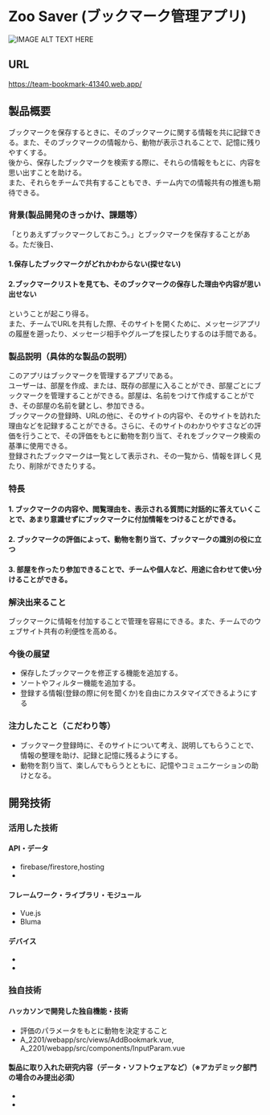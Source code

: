 # Zoo Saver (ブックマーク管理アプリ)

![IMAGE ALT TEXT HERE](https://jphacks.com/wp-content/uploads/2022/08/JPHACKS2022_ogp.jpg)

## URL
https://team-bookmark-41340.web.app/
## 製品概要
ブックマークを保存するときに、そのブックマークに関する情報を共に記録できる。また、そのブックマークの情報から、動物が表示されることで、記憶に残りやすくする。  
後から、保存したブックマークを検索する際に、それらの情報をもとに、内容を思い出すことを助ける。  
また、それらをチームで共有することもでき、チーム内での情報共有の推進も期待できる。  

### 背景(製品開発のきっかけ、課題等）
「とりあえずブックマークしておこう。」とブックマークを保存することがある。ただ後日、
#### 1.保存したブックマークがどれかわからない(探せない)
#### 2.ブックマークリストを見ても、そのブックマークの保存した理由や内容が思い出せない
ということが起こり得る。  
また、チームでURLを共有した際、そのサイトを開くために、メッセージアプリの履歴を遡ったり、メッセージ相手やグループを探したりするのは手間である。  

### 製品説明（具体的な製品の説明）
このアプリはブックマークを管理するアプリである。  
ユーザーは、部屋を作成、または、既存の部屋に入ることができ、部屋ごとにブックマークを管理することができる。部屋は、名前をつけて作成することができ、その部屋の名前を鍵とし、参加できる。  
ブックマークの登録時、URLの他に、そのサイトの内容や、そのサイトを訪れた理由などを記録することができる。さらに、そのサイトのわかりやすさなどの評価を行うことで、その評価をもとに動物を割り当て、それをブックマーク検索の基準に使用できる。  
登録されたブックマークは一覧として表示され、その一覧から、情報を詳しく見たり、削除ができたりする。
### 特長
#### 1. ブックマークの内容や、閲覧理由を、表示される質問に対話的に答えていくことで、あまり意識せずにブックマークに付加情報をつけることができる。
#### 2. ブックマークの評価によって、動物を割り当て、ブックマークの識別の役に立つ
#### 3. 部屋を作ったり参加できることで、チームや個人など、用途に合わせて使い分けることができる。

### 解決出来ること
ブックマークに情報を付加することで管理を容易にできる。また、チームでのウェブサイト共有の利便性を高める。
### 今後の展望
* 保存したブックマークを修正する機能を追加する。
* ソートやフィルター機能を追加する。
* 登録する情報(登録の際に何を聞くか)を自由にカスタマイズできるようにする
### 注力したこと（こだわり等）
* ブックマーク登録時に、そのサイトについて考え、説明してもらうことで、情報の整理を助け、記録と記憶に残るようにする。
* 動物を割り当て、楽しんでもらうとともに、記憶やコミュニケーションの助けとなる。

## 開発技術
### 活用した技術
#### API・データ
* firebase/firestore,hosting
* 

#### フレームワーク・ライブラリ・モジュール
* Vue.js
* Bluma

#### デバイス
* 
* 

### 独自技術
#### ハッカソンで開発した独自機能・技術
* 評価のパラメータをもとに動物を決定すること
* A_2201/webapp/src/views/AddBookmark.vue, A_2201/webapp/src/components/InputParam.vue
#### 製品に取り入れた研究内容（データ・ソフトウェアなど）（※アカデミック部門の場合のみ提出必須）
* 
* 
